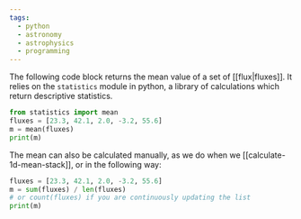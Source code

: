 ```yaml
---
tags:
  - python
  - astronomy
  - astrophysics
  - programming
---
```


The following code block returns the mean value of a set of [[flux|fluxes]]. It relies on the `statistics` module in python, a library of calculations which return descriptive statistics.

```python
from statistics import mean
fluxes = [23.3, 42.1, 2.0, -3.2, 55.6]
m = mean(fluxes)
print(m)
```
The mean can also be calculated manually, as we do when we [[calculate-1d-mean-stack]], or in the following way:

```python
fluxes = [23.3, 42.1, 2.0, -3.2, 55.6]
m = sum(fluxes) / len(fluxes)
# or count(fluxes) if you are continuously updating the list
print(m)
```

